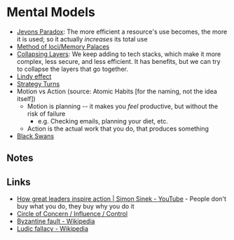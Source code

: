 # Mental Models

- [Jevons Paradox](https://en.wikipedia.org/wiki/Jevons_paradox): The more efficient a resource's use becomes, the more it is used; so it actually _increases_ its total use
- [Method of loci/Memory Palaces](https://en.wikipedia.org/wiki/Method_of_loci)
- [Collapsing Layers](https://www.swyx.io/collapsing-layers/): We keep adding to tech stacks, which make it more complex, less secure, and less efficient. It has benefits, but we can try to collapse the layers that go together.
- [Lindy effect](https://en.wikipedia.org/wiki/Lindy_effect)
- [Strategy Turns](https://www.swyx.io/strategy-turns/)
- Motion vs Action (source: Atomic Habits [for the naming, not the idea itself])
  - Motion is planning -- it makes you _feel_ productive, but without the risk of failure
    - e.g. Checking emails, planning your diet, etc.
  - Action is the actual work that you do, that produces something
- [Black Swans](https://bookstash.io/the-black-swan)

## Notes

## Links

- [How great leaders inspire action | Simon Sinek - YouTube](https://www.youtube.com/watch?v=qp0HIF3SfI4&feature=youtu.be) - People don't buy what you do, they buy why you do it
- [Circle of Concern / Influence / Control](https://www.solutionsiq.com/resource/blog-post/getting-in-control-focusing-on-the-right-things/?utm_campaign=swyx%27s%20newsletter&utm_medium=email&utm_source=Revue%20newsletter)
- [Byzantine fault - Wikipedia](https://en.wikipedia.org/wiki/Byzantine_fault)
- [Ludic fallacy - Wikipedia](https://en.wikipedia.org/wiki/Ludic_fallacy)